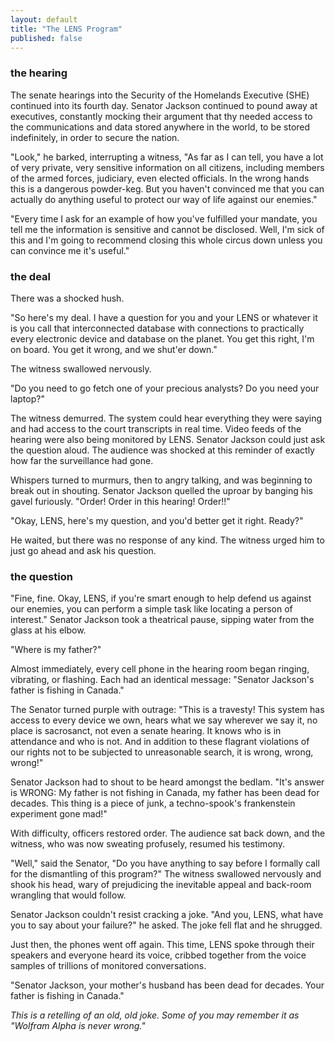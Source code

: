 ```yaml
---
layout: default
title: "The LENS Program"
published: false
---
```


### the hearing

The senate hearings into the Security of the Homelands Executive (SHE) continued into its fourth day. Senator Jackson continued to pound away at executives, constantly mocking their argument that thy needed access to the communications and data stored anywhere in the world, to be stored indefinitely, in order to secure the nation.

"Look," he barked, interrupting a witness, "As far as I can tell, you have a lot of very private, very sensitive information on all citizens, including members of the armed forces, judiciary, even elected officials. In the wrong hands this is a dangerous powder-keg. But you haven't convinced me that you can actually do anything useful to protect our way of life against our enemies."

"Every time I ask for an example of how you've fulfilled your mandate, you tell me the information is sensitive and cannot be disclosed. Well, I'm sick of this and I'm going to recommend closing this whole circus down unless you can convince me it's useful."

### the deal

There was a shocked hush.

"So here's my deal. I have a question for you and your LENS or whatever it is you call that interconnected database with connections to practically every electronic device and database on the planet. You get this right, I'm on board. You get it wrong, and we shut'er down."

The witness swallowed nervously.

"Do you need to go fetch one of your precious analysts? Do you need your laptop?"

The witness demurred. The system could hear everything they were saying and had access to the court transcripts in real time. Video feeds of the hearing were also being monitored by LENS. Senator Jackson could just ask the question aloud. The audience was shocked at this reminder of exactly how far the surveillance had gone.

Whispers turned to murmurs, then to angry talking, and was beginning to break out in shouting. Senator Jackson quelled the uproar by banging his gavel furiously. "Order! Order in this hearing! Order!!"

"Okay, LENS, here's my question, and you'd better get it right. Ready?"

He waited, but there was no response of any kind. The witness urged him to just go ahead and ask his question.

### the question

"Fine, fine. Okay, LENS, if you're smart enough to help defend us against our enemies, you can perform a simple task like locating a person of interest." Senator Jackson took a theatrical pause, sipping water from the glass at his elbow.

"Where is my father?"

Almost immediately, every cell phone in the hearing room began ringing, vibrating, or flashing. Each had an identical message: "Senator Jackson's father is fishing in Canada."

The Senator turned purple with outrage: "This is a travesty! This system has access to every device we own, hears what we say wherever we say it, no place is sacrosanct, not even a senate hearing. It knows who is in attendance and who is not. And in addition to these flagrant violations of our rights not to be subjected to unreasonable search, it is wrong, wrong, wrong!"

Senator Jackson had to shout to be heard amongst the bedlam. "It's answer is WRONG: My father is not fishing in Canada, my father has been dead for decades. This thing is a piece of junk, a techno-spook's frankenstein experiment gone mad!"

With difficulty, officers restored order. The audience sat back down, and the witness, who was now sweating profusely, resumed his testimony.

"Well," said the Senator, "Do you have anything to say before I formally call for the dismantling of this program?" The witness swallowed nervously and shook his head, wary of prejudicing the inevitable appeal and back-room wrangling that would follow.

Senator Jackson couldn't resist cracking a joke. "And you, LENS, what have you to say about your failure?" he asked. The joke fell flat and he shrugged.

Just then, the phones went off again. This time, LENS spoke through their speakers and everyone heard its voice, cribbed together from the voice samples of trillions of monitored conversations.

"Senator Jackson, your mother's husband has been dead for decades. Your father is fishing in Canada."

*This is a retelling of an old, old joke. Some of you may remember it as "Wolfram Alpha is never wrong."*